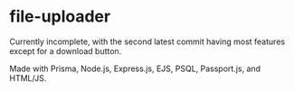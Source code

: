 # file-uploader

Currently incomplete, with the second latest commit having most features except for a download button.

Made with Prisma, Node.js, Express.js, EJS, PSQL, Passport.js, and HTML/JS.
